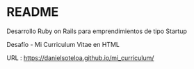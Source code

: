 # README

Desarrollo Ruby on Rails para emprendimientos de tipo Startup

Desafío - Mi Curriculum Vitae en HTML

URL : https://danielsoteloa.github.io/mi_curriculum/
